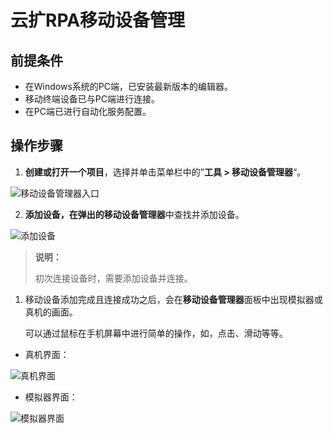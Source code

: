 # **云扩RPA移动设备管理**

## **前提条件**

- 在Windows系统的PC端，已安装最新版本的编辑器。
- 移动终端设备已与PC端进行连接。
- 在PC端已进行自动化服务配置。

## **操作步骤**

1. **创建或打开一个项目**，选择并单击菜单栏中的”**工具 > 移动设备管理器**“。

![移动设备管理器入口](https://docimages.blob.core.chinacloudapi.cn/images/Studio/mobiledevicesmanage20201104.png)

2. **添加设备，**在弹出的**移动设备管理器**中查找并添加设备。

![添加设备](https://docimages.blob.core.chinacloudapi.cn/images/Studio/adddevices20201104.png)

> **说明：**
>
> 初次连接设备时，需要添加设备并连接。

1. 移动设备添加完成且连接成功之后，会在**移动设备管理器**面板中出现模拟器或真机的画面。

   可以通过鼠标在手机屏幕中进行简单的操作，如，点击、滑动等等。

- 真机界面：

![真机界面](https://docimages.blob.core.chinacloudapi.cn/images/Studio/mobileUI20201104.png)

- 模拟器界面：

![模拟器界面](https://docimages.blob.core.chinacloudapi.cn/images/Studio/monitorUI20201104.png)
